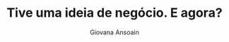 ---
layout: default
image: post3.jpeg
link: tive-uma-ideia-de-negócio-e-agora-ae098608b22c
category: Empreendedorismo
title: Tive uma ideia de negócio. E agora?
author: Giovana Ansoain
tempo: 16 Nov.
---